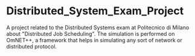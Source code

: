 # Distributed_System_Exam_Project
A project related to the Distributed Systems exam at Politecnico di Milano about "Distributed Job Scheduling". The simulation is performed on OmNET++, a framework that helps in simulating any sort of network or distributed protocol.
